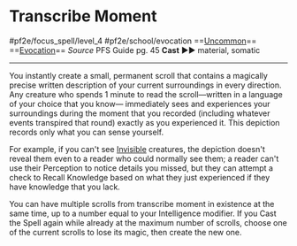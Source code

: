 # Transcribe Moment
#pf2e/focus_spell/level_4 #pf2e/school/evocation 
==[Uncommon](Uncommon.md)== ==[Evocation](Evocation.md)==
*Source* PFS Guide pg. 45
**Cast** ►► material, somatic

---
You instantly create a small, permanent scroll that contains a magically precise written description of your current surroundings in every direction. Any creature who spends 1 minute to read the scroll—written in a language of your choice that you know— immediately sees and experiences your surroundings during the moment that you recorded (including whatever events transpired that round) exactly as you experienced it. This depiction records only what you can sense yourself.

For example, if you can't see [Invisible](Invisible.md) creatures, the depiction doesn't reveal them even to a reader who could normally see them; a reader can't use their Perception to notice details you missed, but they can attempt a check to Recall Knowledge based on what they just experienced if they have knowledge that you lack.

You can have multiple scrolls from transcribe moment in existence at the same time, up to a number equal to your Intelligence modifier. If you Cast the Spell again while already at the maximum number of scrolls, choose one of the current scrolls to lose its magic, then create the new one.